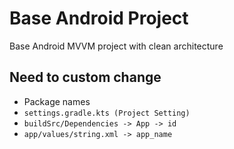 # Base Android Project

Base Android MVVM project with clean architecture

## Need to custom change

- Package names
- `settings.gradle.kts (Project Setting)`
- `buildSrc/Dependencies -> App -> id`
- `app/values/string.xml -> app_name`